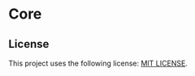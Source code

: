 # Core

## License
This project uses the following license: [MIT LICENSE](https://github.com/devtomos/aeri/blob/main/LICENSE.md).
